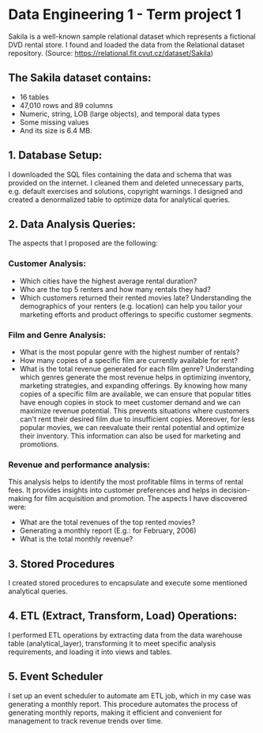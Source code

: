 # Data Engineering 1 - Term project 1

Sakila is a well-known sample relational dataset which represents a fictional DVD rental store. 
I found and loaded the data from the Relational dataset repository. (Source: https://relational.fit.cvut.cz/dataset/Sakila)

## The Sakila dataset contains:
- 16 tables
- 47,010 rows and 89 columns
- Numeric, string, LOB (large objects), and temporal data types
- Some missing values
- And its size is 6.4 MB.

## 1. Database Setup:
I downloaded the SQL files containing the data and schema that was provided on the internet. I cleaned them and deleted unnecessary parts, e.g. default exercises and solutions, copyright warnings. I designed and created a denormalized table to optimize data for analytical queries. 

## 2. Data Analysis Queries:
The aspects that I proposed are the following:

### Customer Analysis: 
- Which cities have the highest average rental duration?
- Who are the top 5 renters and how many rentals they had?
- Which customers returned their rented movies late?
Understanding the demographics of your renters (e.g. location) can help you tailor your marketing efforts and product offerings to specific customer segments.

### Film and Genre Analysis:
- What is the most popular genre with the highest number of rentals?
- How many copies of a specific film are currently available for rent?
- What is the total revenue generated for each film genre?
Understanding which genres generate the most revenue helps in optimizing inventory, marketing strategies, and expanding offerings. By knowing how many copies of a specific film are available, we can ensure that popular titles have enough copies in stock to meet customer demand and we can maximize revenue potential. This prevents situations where customers can't rent their desired film due to insufficient copies. Moreover, for less popular movies, we can reevaluate their rental potential and optimize their inventory. This information can also be used for marketing and promotions.

### Revenue and performance analysis:
This analysis helps to identify the most profitable films in terms of rental fees. It provides insights into customer preferences and helps in decision-making for film acquisition and promotion. The aspects I have discovered were:
- What are the total revenues of the top rented movies?
- Generating a monthly report (E.g.: for February, 2006)
- What is the total monthly revenue?

## 3. Stored Procedures
I created stored procedures to encapsulate and execute some mentioned analytical queries.

## 4. ETL (Extract, Transform, Load) Operations:
I performed ETL operations by extracting data from the data warehouse table (analytical_layer), transforming it to meet specific analysis requirements, and loading it into views and tables.

## 5. Event Scheduler
I set up an event scheduler to automate am ETL job, which in my case was generating a monthly report. This procedure automates the process of generating monthly reports, making it efficient and convenient for management to track revenue trends over time.

